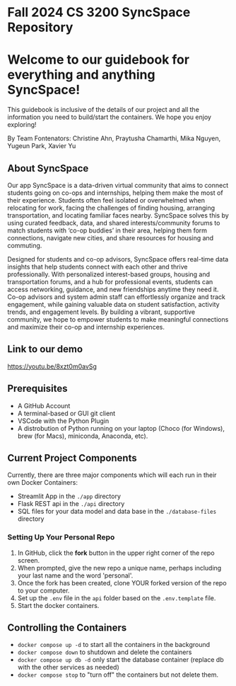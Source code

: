 # Fall 2024 CS 3200 SyncSpace Repository

# Welcome to our guidebook for everything and anything SyncSpace! 
This guidebook is inclusive of the details of our project and all the information you need to build/start the containers. We hope you enjoy exploring!

By Team Fontenators: Christine Ahn, Praytusha Chamarthi, Mika Nguyen, Yugeun Park, Xavier Yu

## About SyncSpace
Our app SyncSpace is a data-driven virtual community that aims to connect students going on co-ops and internships, helping them make the most of their experience. Students often feel isolated or overwhelmed when relocating for work, facing the challenges of finding housing, arranging transportation, and locating familiar faces nearby. SyncSpace solves this by using curated feedback, data, and shared interests/community forums to match students with ‘co-op buddies’ in their area, helping them form connections, navigate new cities, and share resources for housing and commuting. 

Designed for students and co-op advisors, SyncSpace offers real-time data insights that help students connect with each other and thrive professionally. With personalized interest-based groups, housing and transportation forums, and a hub for professional events, students can access networking, guidance, and new friendships anytime they need it. Co-op advisors and system admin staff can effortlessly organize and track engagement, while gaining valuable data on student satisfaction, activity trends, and engagement levels. By building a vibrant, supportive community, we hope to empower students to make meaningful connections and maximize their co-op and internship experiences. 

## Link to our demo
https://youtu.be/8xzt0m0avSg 

## Prerequisites

- A GitHub Account
- A terminal-based or GUI git client
- VSCode with the Python Plugin
- A distrobution of Python running on your laptop (Choco (for Windows), brew (for Macs), miniconda, Anaconda, etc). 

## Current Project Components

Currently, there are three major components which will each run in their own Docker Containers:

- Streamlit App in the `./app` directory
- Flask REST api in the `./api` directory
- SQL files for your data model and data base in the `./database-files` directory


### Setting Up Your Personal Repo

1. In GitHub, click the **fork** button in the upper right corner of the repo screen. 
1. When prompted, give the new repo a unique name, perhaps including your last name and the word 'personal'. 
1. Once the fork has been created, clone YOUR forked version of the repo to your computer. 
1. Set up the `.env` file in the `api` folder based on the `.env.template` file.
1. Start the docker containers. 

## Controlling the Containers

- `docker compose up -d` to start all the containers in the background
- `docker compose down` to shutdown and delete the containers
- `docker compose up db -d` only start the database container (replace db with the other services as needed)
- `docker compose stop` to "turn off" the containers but not delete them. 









 
